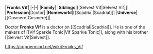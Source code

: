 |**Fronks Vif**|
|-|-|
|**Family**|
|**Siblings**|[[Selvest Vif\|Selvest Vif]]|
|**Profession**|Doctor|
|**Homeworld**|[[Scadrial\|Scadrial]]|
|**Universe**|[[Cosmere\|Cosmere]]|

Doctor **Fronks Vif** is a doctor on [[Scadrial\|Scadrial]].
He is one of the makers of [[Vif Sparkle Tonic\|Vif Sparkle Tonic]], along with his brother [[Selvest Vif\|Selvest]].



https://coppermind.net/wiki/Fronks_Vif